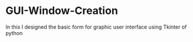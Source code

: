 # GUI-Window-Creation
In this I designed the basic form for graphic user interface using Tkinter of python
